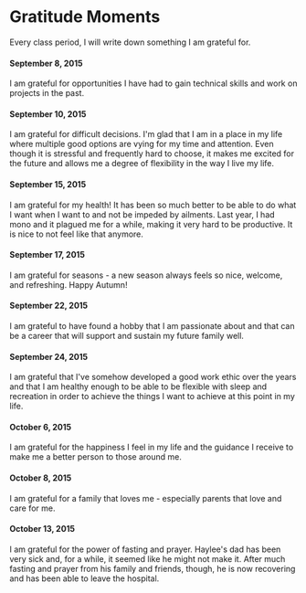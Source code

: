 # Gratitude Moments
Every class period, I will write down something I am grateful for.

#### September 8, 2015
I am grateful for opportunities I have had to gain technical skills and work on projects in the past.

#### September 10, 2015
I am grateful for difficult decisions. I'm glad that I am in a place in my life where multiple good options are vying for my time and attention. Even though it is stressful and frequently hard to choose, it makes me excited for the future and allows me a degree of flexibility in the way I live my life.

#### September 15, 2015
I am grateful for my health! It has been so much better to be able to do what I want when I want to and not be impeded by ailments. Last year, I had mono and it plagued me for a while, making it very hard to be productive. It is nice to not feel like that anymore.

#### September 17, 2015
I am grateful for seasons - a new season always feels so nice, welcome, and refreshing. Happy Autumn!

#### September 22, 2015
I am grateful to have found a hobby that I am passionate about and that can be a career that will support and sustain my future family well.

#### September 24, 2015
I am grateful that I've somehow developed a good work ethic over the years and that I am healthy enough to be able to be flexible with sleep and recreation in order to achieve the things I want to achieve at this point in my life.

#### October 6, 2015
I am grateful for the happiness I feel in my life and the guidance I receive to make me a better person to those around me.

#### October 8, 2015
I am grateful for a family that loves me - especially parents that love and care for me.

#### October 13, 2015
I am grateful for the power of fasting and prayer. Haylee's dad has been very sick and, for a while, it seemed like he might not make it. After much fasting and prayer from his family and friends, though, he is now recovering and has been able to leave the hospital. 
